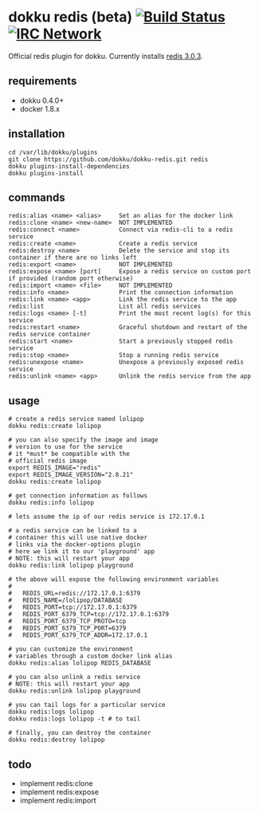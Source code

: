 # dokku redis (beta)  [![Build Status](https://img.shields.io/travis/dokku/dokku-redis.svg?branch=master "Build Status")](https://travis-ci.org/dokku/dokku-redis) [![IRC Network](https://img.shields.io/badge/irc-freenode-blue.svg "IRC Freenode")](https://webchat.freenode.net/?channels=dokku)

Official redis plugin for dokku. Currently installs [redis 3.0.3](https://hub.docker.com/_/redis/).

## requirements

- dokku 0.4.0+
- docker 1.8.x

## installation

```
cd /var/lib/dokku/plugins
git clone https://github.com/dokku/dokku-redis.git redis
dokku plugins-install-dependencies
dokku plugins-install
```

## commands

```
redis:alias <name> <alias>     Set an alias for the docker link
redis:clone <name> <new-name>  NOT IMPLEMENTED
redis:connect <name>           Connect via redis-cli to a redis service
redis:create <name>            Create a redis service
redis:destroy <name>           Delete the service and stop its container if there are no links left
redis:export <name>            NOT IMPLEMENTED
redis:expose <name> [port]     Expose a redis service on custom port if provided (random port otherwise)
redis:import <name> <file>     NOT IMPLEMENTED
redis:info <name>              Print the connection information
redis:link <name> <app>        Link the redis service to the app
redis:list                     List all redis services
redis:logs <name> [-t]         Print the most recent log(s) for this service
redis:restart <name>           Graceful shutdown and restart of the redis service container
redis:start <name>             Start a previously stopped redis service
redis:stop <name>              Stop a running redis service
redis:unexpose <name>          Unexpose a previously exposed redis service
redis:unlink <name> <app>      Unlink the redis service from the app
```

## usage

```shell
# create a redis service named lolipop
dokku redis:create lolipop

# you can also specify the image and image
# version to use for the service
# it *must* be compatible with the
# official redis image
export REDIS_IMAGE="redis"
export REDIS_IMAGE_VERSION="2.8.21"
dokku redis:create lolipop

# get connection information as follows
dokku redis:info lolipop

# lets assume the ip of our redis service is 172.17.0.1

# a redis service can be linked to a
# container this will use native docker
# links via the docker-options plugin
# here we link it to our 'playground' app
# NOTE: this will restart your app
dokku redis:link lolipop playground

# the above will expose the following environment variables
#
#   REDIS_URL=redis://172.17.0.1:6379
#   REDIS_NAME=/lolipop/DATABASE
#   REDIS_PORT=tcp://172.17.0.1:6379
#   REDIS_PORT_6379_TCP=tcp://172.17.0.1:6379
#   REDIS_PORT_6379_TCP_PROTO=tcp
#   REDIS_PORT_6379_TCP_PORT=6379
#   REDIS_PORT_6379_TCP_ADDR=172.17.0.1

# you can customize the environment
# variables through a custom docker link alias
dokku redis:alias lolipop REDIS_DATABASE

# you can also unlink a redis service
# NOTE: this will restart your app
dokku redis:unlink lolipop playground

# you can tail logs for a particular service
dokku redis:logs lolipop
dokku redis:logs lolipop -t # to tail

# finally, you can destroy the container
dokku redis:destroy lolipop
```

## todo

- implement redis:clone
- implement redis:expose
- implement redis:import
